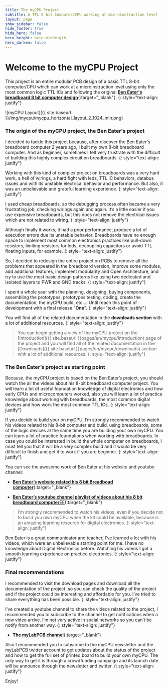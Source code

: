 ```yaml
---
title: The myCPU Project
subtitle: A TTL 8 bit Computer/CPU working at microinstruction level
layout: page
show_sidebar: false
hide_footer: true
hide_hero: false
hero_height: hero-minHeigth
hero_darken: false
---
```


# Welcome to the myCPU Project

This project is an entire modular PCB design of a basic TTL 8-bit computer/CPU which can work at a microinstruction level using only the most common logic TTL ICs and following the original [**Ben Eater's breadboard 8 bit computer design**](https://eater.net/8bit/){:target="_blank"}.
{: style="text-align: justify"}

![myCPU Layout]({{ site.baseurl }}/img/mycpu/mycpu_horizontal_layout_2_1024_min.png)

### The origin of the myCPU project, the Ben Eater's project

I decided to tackle this project because, after discover the Ben Eater's breadboard computer 2 years ago,  I built my own 8-bit breadboard computer. And as beginner, sometimes I felt very frustrate with the difficult of building this highly complex circuit on breadboards.
{: style="text-align: justify"}

Working with this kind of complex project on breadboards was a very hard work, a hell of wirings, a hard fight with leds, TTL IC behaviors, databus issues and with its unstable electrical behavior and performance. But also, it was an unbelievable and grateful learning experience.
{: style="text-align: justify"}

I used cheap breadboards, so the debugging process often became a very frustrating job, checking wirings again and again. It’s a little easier if you use expensive breadboards, but this does not remove the electrical issues which are not related to wiring.
{: style="text-align: justify"}

Although finally it works, it had a poor performance, produce a lot of execution errors due its unstable behavior. Breadboards have no enough space to implement most common electronics practices like pull-down resistors, limiting resistors for  leds, decoupling capacitors or avoid TTL floating inputs, for example.
{: style="text-align: justify"}

So, I decided to redesign the entire project on PCBs to remove all the problems that appeared in the breadboard version, improve some modules, add additional features, implement modularity and Open Architecture, and try to use the most basic design patterns like using two dedicated and isolated layers to PWR and GND tracks.
{: style="text-align: justify"}

I spent a whole year with the planning, designing, buying components, assembling the prototypes, prototypes testing, coding, create the documentation,  the myCPU build,  etc.… Until reach this point of development with a final release "<strong>One</strong>".
{: style="text-align: justify"}

You will find all of the related documentation in the <strong>downloads section</strong> with a lot of additional resources.
{: style="text-align: justify"}

> You can begin getting a view of the myCPU project on the [Introduction]({{ site.baseurl }}pages/en/mycpu/introduction) page of the project and you will find all of the related documentation in the [Downloads]({{ site.baseurl }}pages/en/mycpu/downloads) section with a lot of additional resources.
> {: style="text-align: justify"}

### The Ben Eater’s project as starting point

Because, the myCPU project is based on the Ben Eater’s project, you should watch the all the videos about his 8-bit breadboard computer project. You will learn a lot of useful foundation knowledge of digital electronics and how early CPUs and microcomputers worked, also you will learn a lot of practice knowledge about working with breadboards, the most common digital devices and how work the most common TTL ICs.
{: style="text-align: justify"}

If you decide to build your on myCPU, I’m strongly recommended to watch his videos related to his 8-bit computer and build, using breadboards, some of the logic devices at the same time you are building your own myCPU. You can learn a lot of practice foundations when working with breadboards. In case you could be interested in build the whole computer on breadboards, I must tell you that it will be a very complex build and it would be very difficult to finish and get it to work if you are beginner.
{: style="text-align: justify"}

You can see the awesome work of Ben Eater at his website and youtube channel:

* [**Ben Eater’s website related his 8 bit Breadboad computer**](https://eater.net/8bit/){:target="_blank"}

* [**Ben Eater’s youtube channel playlist of videos about his 8 bit breadboard computer**EE](https://www.youtube.com/playlist?list=PLowKtXNTBypGqImE405J2565dvjafglHU){:target="_blank"}

> I’m strongly recommended to watch his videos, even if you decide not to build you own myCPU when the kit could be available, because is an amazing learning resource for digital electronics.
> {: style="text-align: justify"}

Ben Eater is a great communicator and teacher, I’ve learned a lot with his videos, which were an unbelievable starting point for me. I have no knowledge about Digital Electronics before. Watching his videos I got a smooth learning experience on practice electronics.
{: style="text-align: justify"}

### Final recommendations

I recommended to visit the download pages and download all the documentation of the project, so you can check the quality of the project and if the project could be interesting and affordable for you. I’ve tried to share everything has been possible.
{: style="text-align: justify"}

I’ve created a youtube channel to share the videos related to the project, I recommended you to subscribe to the channel to get notifications when a new video arrive. I’m not very active in social networks so you can’t be notify from another way.
{: style="text-align: justify"}

* [**The myLabPCB channel**](https://www.youtube.com/channel/UCFzraodZpEGF2GoZWbuyQiw/featured){:target="_blank"}

Also I recommended you to subscribe to the myCPU newsletter and the myLabPCB twitter account to get updates about the status of the project and how to get the full set of printed board to build your own myCPU. The only way to get it is through a crowdfunding campaign and its launch date will be announce through the newsletter and twitter.
{: style="text-align: justify"}

Enjoy!
